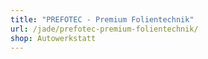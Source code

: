```yaml
---
title: "PREFOTEC - Premium Folientechnik"
url: /jade/prefotec-premium-folientechnik/
shop: Autowerkstatt
---
```

